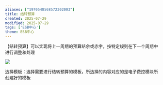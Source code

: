 ```yaml
---
aliases: ["1970548568572302003"]
title: 结转预算
created: 2025-07-29
modified: 2025-07-29
tags: ['ESB中心']
theme: ESB中心
---
```


【结转预算】可以实现将上一周期的预算结余或赤字，按特定规则在下一个周期中进行调整和处理

![](https://myhelpdoc.oss-cn-heyuan.aliyuncs.com/mdimages/76242e49552202605722fec800670714.jpg)

选择模板：选择需要进行结转预算的模板，所选择的内容对应的是电子费控模块所创建好的模板

